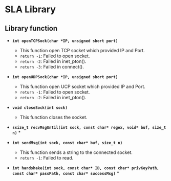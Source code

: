# SLA Library

## Library function

* **`int openTCPSock(char *IP, unsigned short port)`**
    * This function open TCP socket which provided IP and Port.
    * `return -1`: Failed to open socket.
    * `return -2`: Failed in inet_pton().
    * `return -3`: Failed in connect().

* **`int openUDPSock(char *IP, unsigned short port)`**
    * This function open UCP socket which provided IP and Port.
    * `return -1`: Failed to open socket.
    * `return -2`: Failed in inet_pton().

* **`void closeSock(int sock)`**
    * This function closes the socket.

* **`ssize_t recvMsgUntil(int sock, const char* regex, void* buf, size_t n)`**
    * 

* **`int sendMsg(int sock, const char* buf, size_t n)`**
    * This function sends a string to the connected socket.
    * `return -1`: Failed to read.

* **`int handshake(int sock, const char* ID, const char* privKeyPath, const char* passPath, const char* successMsg)`**
    * 
